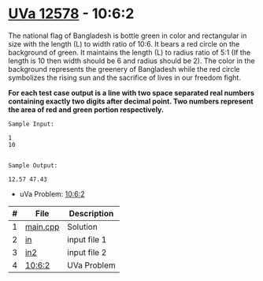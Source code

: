 # [UVa 12578](https://github.com/asaiahL9/4883-PT-Logan/blob/main/Assignments/EasyBreezy/P12578/12578.pdf) - 10:6:2

The national flag of Bangladesh is bottle green in color and rectangular in size with the length (L) to
width ratio of 10:6. It bears a red circle on the background of green. It maintains the length (L) to
radius ratio of 5:1 (If the length is 10 then width should be 6 and radius should be 2). The color
in the background represents the greenery of Bangladesh while the red circle symbolizes the rising sun
and the sacrifice of lives in our freedom fight.

**For each test case output is a line with two space separated real numbers containing exactly two digits
after decimal point. Two numbers represent the area of red and green portion respectively.**

```
Sample Input:

1
10


Sample Output:

12.57 47.43
```

* uVa Problem: [10:6:2](https://github.com/asaiahL9/4883-PT-Logan/blob/main/Assignments/EasyBreezy/P12578/12578.pdf)

|   #   | File | Description |
| :---: | ----------- | ----------|
|  1 | [main.cpp](https://github.com/asaiahL9/4883-PT-Logan/blob/main/Assignments/EasyBreezy/P12578/main.cpp)      |Solution|   
|  2 | [in](https://github.com/asaiahL9/4883-PT-Logan/blob/main/Assignments/EasyBreezy/P12578/in.txt)    | input file 1  |  
|  3 | [in2](https://github.com/asaiahL9/4883-PT-Logan/blob/main/Assignments/EasyBreezy/P12578/in2.txt)    | input file 2  |  
|  4 | [10:6:2](https://github.com/asaiahL9/4883-PT-Logan/blob/main/Assignments/EasyBreezy/P12578/12578.pdf)|UVa Problem|
